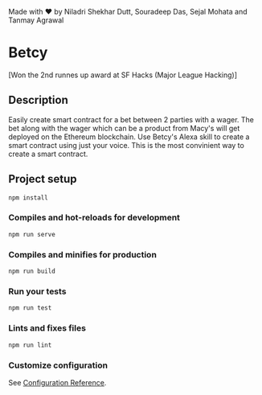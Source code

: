 Made with :heart: by Niladri Shekhar Dutt, Souradeep Das, Sejal Mohata and Tanmay Agrawal 
# Betcy 
[Won the 2nd runnes up award at SF Hacks (Major League Hacking)]

## Description

Easily create smart contract for a bet between 2 parties with a wager. The bet along with the wager which can be a product from Macy's will get deployed on the Ethereum blockchain. 
Use Betcy's Alexa skill to create a smart contract using just your voice. This is the most convinient way to create a smart contract.

## Project setup
```
npm install
```

### Compiles and hot-reloads for development
```
npm run serve
```

### Compiles and minifies for production
```
npm run build
```

### Run your tests
```
npm run test
```

### Lints and fixes files
```
npm run lint
```

### Customize configuration
See [Configuration Reference](https://cli.vuejs.org/config/).
